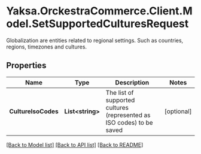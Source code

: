 # Yaksa.OrckestraCommerce.Client.Model.SetSupportedCulturesRequest
Globalization are entities related to regional settings. Such as countries, regions, timezones and cultures.

## Properties

Name | Type | Description | Notes
------------ | ------------- | ------------- | -------------
**CultureIsoCodes** | **List&lt;string&gt;** | The list of supported cultures (represented as ISO codes) to be saved | [optional] 

[[Back to Model list]](../README.md#documentation-for-models) [[Back to API list]](../README.md#documentation-for-api-endpoints) [[Back to README]](../README.md)

